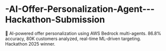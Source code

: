 # -AI-Offer-Personalization-Agent---Hackathon-Submission
🤖 AI-powered offer personalization using AWS Bedrock multi-agents. 86.8% accuracy, 80K customers analyzed, real-time ML-driven targeting. Hackathon 2025 winner.
